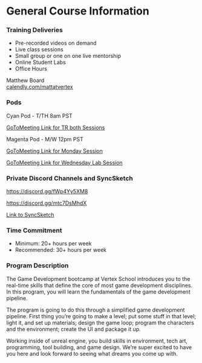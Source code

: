 # General Course Information

<h3><span>Training Deliveries</span></h3>
<ul>
<li aria-level="1"><span>Pre-recorded videos on demand</span></li>
<li aria-level="1"><span>Live class sessions</span></li>
<li aria-level="1"><span>Small group or one on one live mentorship</span></li>
<li aria-level="1"><span>Online Student Labs</span></li>
<li aria-level="1"><span>Office Hours</span></li>
</ul>
<div class="name truncator">Matthew Board</div>
<div class="truncator"><a href="https://calendly.com/mattatvertex" target="_blank">calendly.com/mattatvertex</a></div>
<h3><span>Pods</span></h3>
<p><span>Cyan Pod - T/TH 8am PST</span></p>
<p><a class="inline_disabled" href="https://meet.goto.com/VertexRoom1/game-dev-green" target="_blank"><span>GoToMeeting Link for TR both Sessions</span></a></p>
<p><span>Magenta Pod - M/W 12pm PST</span></p>
<p><a class="inline_disabled" href="https://meet.goto.com/VertexRoom4/gamedevredpodmatt" target="_blank"><span>GoToMeeting Link for Monday Session</span></a></p>
<p><a class="inline_disabled" href="https://meet.goto.com/VertexRoom1/gdp-02lab" target="_blank"><span>GoToMeeting Link for Wednesday&nbsp;Lab Session</span></a></p>
<h3><span>Private Discord Channels and SyncSketch</span></h3>
<p><span><a href="https://discord.gg/fWp4Yy5XM8" target="_blank">https://discord.gg/fWp4Yy5XM8</a></span></p>
<p><span><a href="https://discord.gg/mtc7DsMhdX" target="_blank">https://discord.gg/mtc7DsMhdX</a></span></p>
<p><a class="inline_disabled" href="https://syncsketch.com/invite/NmIwZDViOT" target="_blank"><span>Link to SyncSketch</span></a></p>
<h3><span>Time Commitment</span></h3>
<ul>
<li aria-level="1"><span>Minimum: 20+ hours per week</span></li>
<li aria-level="1"><span>Recommended: 30+ hours per week</span></li>
</ul>
<h3><span>Program Description</span></h3>
<p><span>The Game Development bootcamp at Vertex School introduces you to the real-time skills that define the core of most game development disciplines. In this program, you will learn the fundamentals of the game development pipeline.</span></p>
<p><span>The program is going to do this through a simplified game development pipeline. First thing you’re going to make a level; put some stuff in that level; light it, and set up materials; design the game loop; program the characters and the environment; create the UI and package it up.</span></p>
<p><span>Working inside of unreal engine, you build skills in environment, tech art, programming, tool building, and game design. We’re super excited to have you here and look forward to seeing what dreams you come up with.</span></p>